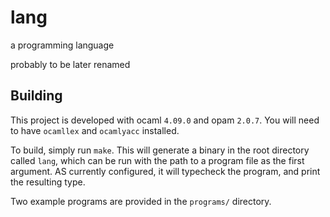 # lang
a programming language

probably to be later renamed

## Building
This project is developed with ocaml `4.09.0` and opam `2.0.7`. You will need to have `ocamllex` and `ocamlyacc` installed.

To build, simply run `make`. This will generate a binary in the root directory called `lang`, which can be run with the path to a program file as the first argument. AS currently configured, it will typecheck the program, and print the resulting type.

Two example programs are provided in the `programs/` directory.
